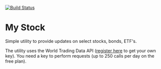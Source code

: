[![Build Status](https://travis-ci.org/rBatt/mystock.svg?branch=master)](https://travis-ci.org/rBatt/mystock)
# My Stock

Simple utility to provide updates on select stocks, bonds, ETF's.

The utility uses the World Trading Data API ([register here](https://www.worldtradingdata.com/register) to get your own key). You need a key to perform requests (up to 250 calls per day on the free plan).